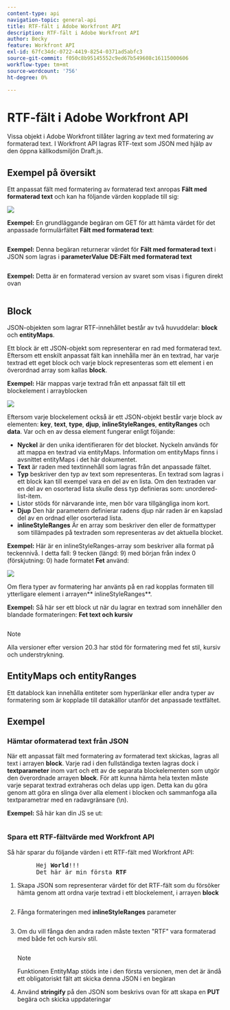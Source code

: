 ```yaml
---
content-type: api
navigation-topic: general-api
title: RTF-fält i Adobe Workfront API
description: RTF-fält i Adobe Workfront API
author: Becky
feature: Workfront API
exl-id: 67fc34dc-0722-4419-8254-0371ad5abfc3
source-git-commit: f050c8b95145552c9ed67b549608c16115000606
workflow-type: tm+mt
source-wordcount: '756'
ht-degree: 0%

---
```



# RTF-fält i Adobe Workfront API

Vissa objekt i Adobe Workfront tillåter lagring av text med formatering av formaterad text. I Workfront API lagras RTF-text som JSON med hjälp av den öppna källkodsmiljön Draft.js.

## Exempel på översikt

Ett anpassat fält med formatering av formaterad text anropas **Fält med formaterad text** och kan ha följande värden kopplade till sig:

![](assets/rich-text-example-350x158.png)

**Exempel:** En grundläggande begäran om GET för att hämta värdet för det anpassade formulärfältet **Fält med formaterad text**:

<!-- [Copy](javascript:void(0);) -->
<pre><OBJ Code><OBJ ID><OBJ Code><OBJ ID></pre>

**Exempel:** Denna begäran returnerar värdet för **Fält med formaterad text** i JSON som lagras i **parameterValue** **DE:Fält med formaterad text**

<!-- [Copy](javascript:void(0);) -->
<pre></pre>

**Exempel:** Detta är en formaterad version av svaret som visas i figuren direkt ovan

<!-- [Copy](javascript:void(0);) -->
<pre></pre>

## Block

JSON-objekten som lagrar RTF-innehållet består av två huvuddelar: **block** och **entityMaps**.

Ett block är ett JSON-objekt som representerar en rad med formaterad text. Eftersom ett enskilt anpassat fält kan innehålla mer än en textrad, har varje textrad ett eget block och varje block representeras som ett element i en överordnad array som kallas **block**.

**Exempel:** Här mappas varje textrad från ett anpassat fält till ett blockelement i arrayblocken

![](assets/copy-of-rich-text-mapping-350x159.png)

Eftersom varje blockelement också är ett JSON-objekt består varje block av elementen: **key**, **text**, **type**, **djup**, **inlineStyleRanges**, **entityRanges** och **data**. Var och en av dessa element fungerar enligt följande:

* **Nyckel** är den unika identifieraren för det blocket. Nyckeln används för att mappa en textrad via entityMaps. Information om entityMaps finns i avsnittet entityMaps i det här dokumentet.
* **Text** är raden med textinnehåll som lagras från det anpassade fältet.
* **Typ** beskriver den typ av text som representeras. En textrad som lagras i ett block kan till exempel vara en del av en lista. Om den textraden var en del av en osorterad lista skulle dess typ definieras som: unordered-list-item.
* Listor stöds för närvarande inte, men bör vara tillgängliga inom kort.
* **Djup** Den här parametern definierar radens djup när raden är en kapslad del av en ordnad eller osorterad lista.
* **inlineStyleRanges** Är en array som beskriver den eller de formattyper som tillämpades på textraden som representeras av det aktuella blocket.

**Exempel:** Här är en inlineStyleRanges-array som beskriver alla format på teckennivå. I detta fall: 9 tecken (längd: 9) med början från index 0 (förskjutning: 0) hade formatet **Fet** använd:

![](assets/copy-of-rich-text-mapping-2-350x136.png)

Om flera typer av formatering har använts på en rad kopplas formaten till ytterligare element i arrayen** inlineStyleRanges**.

**Exempel:** Så här ser ett block ut när du lagrar en textrad som innehåller den blandade formateringen: **Fet text och kursiv**

<!-- [Copy](javascript:void(0);) -->
<pre></pre>

>[!NOTE]
>
>Alla versioner efter version 20.3 har stöd för formatering med fet stil, kursiv och understrykning.

## EntityMaps och entityRanges

Ett datablock kan innehålla entiteter som hyperlänkar eller andra typer av formatering som är kopplade till datakällor utanför det anpassade textfältet.

## Exempel

### Hämtar oformaterad text från JSON

När ett anpassat fält med formatering av formaterad text skickas, lagras all text i arrayen **block**. Varje rad i den fullständiga texten lagras dock i **textparameter** inom vart och ett av de separata blockelementen som utgör den överordnade arrayen **block**. För att kunna hämta hela texten måste varje separat textrad extraheras och delas upp igen. Detta kan du göra genom att göra en slinga över alla element i blocken och sammanfoga alla textparametrar med en radavgränsare (\n).

**Exempel:** Så här kan din JS se ut:

<!-- [Copy](javascript:void(0);) -->
<pre></pre>

### Spara ett RTF-fältvärde med Workfront API

Så här sparar du följande värden i ett RTF-fält med Workfront API:
<pre>
		Hej <strong>World</strong>!!!
		Det här är min första <strong>RTF</strong></pre>

1. Skapa JSON som representerar värdet för det RTF-fält som du försöker hämta genom att ordna varje textrad i ett blockelement, i arrayen **block**

   <!-- [Copy](javascript:void(0);) -->
   <pre></pre>

1. Fånga formateringen med **inlineStyleRanges** parameter

   <!-- [Copy](javascript:void(0);) -->
   <pre></pre>

1. Om du vill fånga den andra raden måste texten &quot;RTF&quot; vara formaterad med både fet och kursiv stil.

   <!-- [Copy](javascript:void(0);) -->
   <pre></pre>

   >[!NOTE]
   >
   >Funktionen EntityMap stöds inte i den första versionen, men det är ändå ett obligatoriskt fält att skicka denna JSON i en begäran

1. Använd **stringify** på den JSON som beskrivs ovan för att skapa en **PUT** begära och skicka uppdateringar

   <!-- [Copy](javascript:void(0);) -->
   <pre><OBJ Code><OBJ ID></pre>
